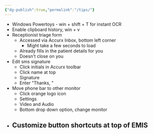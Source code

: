 ```yaml
---
{"dg-publish":true,"permalink":"/tips/"}
---
```


- Windows Powertoys - win + shift + T for instant OCR
- Enable clipboard history, win + v
- Receptionist triage form 
	- Accessed via Accurx Inbox, bottom left corner
		- Might take a few seconds to load
	- Already fills in the patient details for you
	- Doesn't close on you
- Edit sms signature
	- Click initials in Accurx toolbar
	- Click name at top
	- Signature
	- Enter "Thanks, "
- Move phone bar to other monitor
	- Click orange logo icon
	- Settings
	- Video and Audio
	- Bottom drop down option, change monitor 
- Customize button shortcuts at top of EMIS
	- 